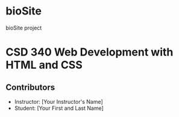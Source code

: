 # bioSite
bioSite project
# CSD 340 Web Development with HTML and CSS

## Contributors
- Instructor: [Your Instructor's Name]
- Student: [Your First and Last Name]
